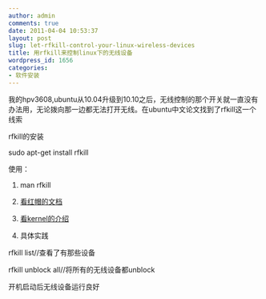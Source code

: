 ```yaml
---
author: admin
comments: true
date: 2011-04-04 10:53:37
layout: post
slug: let-rfkill-control-your-linux-wireless-devices
title: 用rfkill来控制linux下的无线设备
wordpress_id: 1656
categories:
- 软件安装
---
```


我的hpv3608,ubuntu从10.04升级到10.10之后，无线控制的那个开关就一直没有办法用，无论拨向那一边都无法打开无线。在ubuntu中文论文找到了rfkill这一个线索





rfkill的安装





sudo apt-get install rfkill





使用：






	
  1. man rfkill

	
  2. [看红帽的文档](http://docs.redhat.com/docs/zh-CN/Red_Hat_Enterprise_Linux/6/html/Power_Management_Guide/RFKill.html)

	
  3. [看kernel的介绍](http://www.mjmwired.net/kernel/Documentation/rfkill.txt)

	
  4. 具体实践





rfkill list//查看了有那些设备





rfkill unblock all//将所有的无线设备都unblock





开机启动后无线设备运行良好





  

